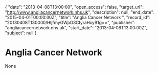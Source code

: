 {
  "date": "2013-04-08T13:00:00", 
  "open_access": false, 
  "target_url": "http://www.angliacancernetwork.nhs.uk", 
  "description": null, 
  "end_date": "2015-04-01T00:00:00Z", 
  "title": "Anglia Cancer Network ", 
  "record_id": "20130408T130000/HljfmyGWpO3CIyraHcyB1g==", 
  "publisher": "angliacancernetwork.nhs.uk", 
  "start_date": "2013-04-08T13:00:00Z", 
  "subject": null
}

# Anglia Cancer Network 

None